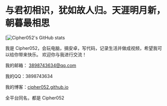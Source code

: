 # 与君初相识，犹如故人归。天涯明月新，朝暮最相思

[![Cipher052's GitHub stats](https://github-readme-stats.vercel.app/api?username=cipher052&show_icons=true&count_private=true&locale=cn)

我是 Cipher052，会玩电脑，搞安卓，写代码，记录生活并做成视频，希望我可以给你带来快乐。
欢迎你与我进行交流！

我的邮箱： 3898743634@qq.com

我的QQ：3898743634

我的博客：[cipher052.github.io](cipher052.github.io)

全平台同名，都是 Cipher052

